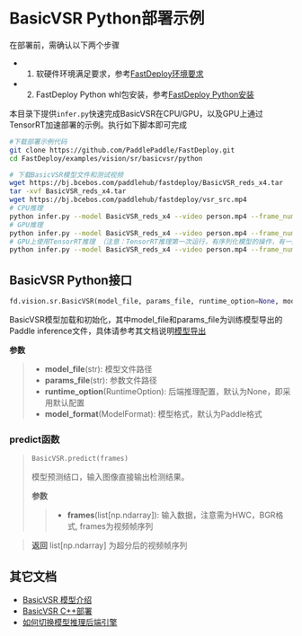 # BasicVSR Python部署示例

在部署前，需确认以下两个步骤

- 1. 软硬件环境满足要求，参考[FastDeploy环境要求](../../../../../docs/cn/build_and_install/download_prebuilt_libraries.md)  
- 2. FastDeploy Python whl包安装，参考[FastDeploy Python安装](../../../../../docs/cn/build_and_install/download_prebuilt_libraries.md)

本目录下提供`infer.py`快速完成BasicVSR在CPU/GPU，以及GPU上通过TensorRT加速部署的示例。执行如下脚本即可完成

```bash
#下载部署示例代码
git clone https://github.com/PaddlePaddle/FastDeploy.git
cd FastDeploy/examples/vision/sr/basicvsr/python

# 下载BasicVSR模型文件和测试视频
wget https://bj.bcebos.com/paddlehub/fastdeploy/BasicVSR_reds_x4.tar
tar -xvf BasicVSR_reds_x4.tar
wget https://bj.bcebos.com/paddlehub/fastdeploy/vsr_src.mp4
# CPU推理
python infer.py --model BasicVSR_reds_x4 --video person.mp4 --frame_num 2 --device cpu
# GPU推理
python infer.py --model BasicVSR_reds_x4 --video person.mp4 --frame_num 2 --device gpu
# GPU上使用TensorRT推理 （注意：TensorRT推理第一次运行，有序列化模型的操作，有一定耗时，需要耐心等待）
python infer.py --model BasicVSR_reds_x4 --video person.mp4 --frame_num 2 --device gpu --use_trt True
```

## BasicVSR Python接口

```python
fd.vision.sr.BasicVSR(model_file, params_file, runtime_option=None, model_format=ModelFormat.PADDLE)
```

BasicVSR模型加载和初始化，其中model_file和params_file为训练模型导出的Paddle inference文件，具体请参考其文档说明[模型导出](https://github.com/PaddlePaddle/PaddleGAN/blob/develop/docs/zh_CN/tutorials/video_super_resolution.md)

**参数**

> * **model_file**(str): 模型文件路径
> * **params_file**(str): 参数文件路径
> * **runtime_option**(RuntimeOption): 后端推理配置，默认为None，即采用默认配置
> * **model_format**(ModelFormat): 模型格式，默认为Paddle格式

### predict函数

> ```python
> BasicVSR.predict(frames)
> ```
>
> 模型预测结口，输入图像直接输出检测结果。
>
> **参数**
>
> > * **frames**(list[np.ndarray]): 输入数据，注意需为HWC，BGR格式, frames为视频帧序列

> **返回** list[np.ndarray] 为超分后的视频帧序列


## 其它文档

- [BasicVSR 模型介绍](..)
- [BasicVSR C++部署](../cpp)
- [如何切换模型推理后端引擎](../../../../../docs/cn/faq/how_to_change_backend.md)
